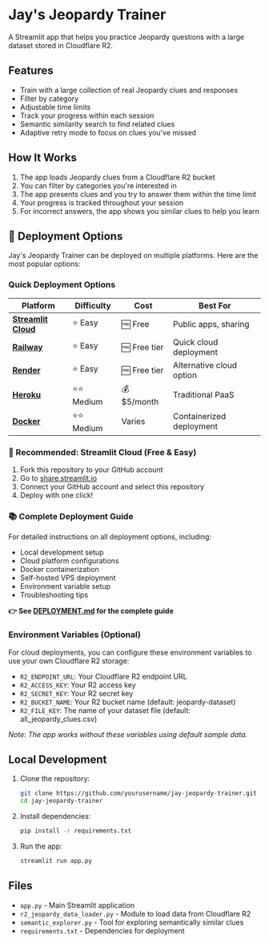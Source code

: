 # Jay's Jeopardy Trainer

A Streamlit app that helps you practice Jeopardy questions with a large dataset stored in Cloudflare R2.

## Features

- Train with a large collection of real Jeopardy clues and responses
- Filter by category
- Adjustable time limits
- Track your progress within each session
- Semantic similarity search to find related clues
- Adaptive retry mode to focus on clues you've missed

## How It Works

1. The app loads Jeopardy clues from a Cloudflare R2 bucket
2. You can filter by categories you're interested in
3. The app presents clues and you try to answer them within the time limit
4. Your progress is tracked throughout your session
5. For incorrect answers, the app shows you similar clues to help you learn

## 🚀 Deployment Options

Jay's Jeopardy Trainer can be deployed on multiple platforms. Here are the most popular options:

### Quick Deployment Options

| Platform | Difficulty | Cost | Best For |
|----------|------------|------|----------|
| **[Streamlit Cloud](https://share.streamlit.io)** | ⭐ Easy | 🆓 Free | Public apps, sharing |
| **[Railway](https://railway.app)** | ⭐ Easy | 🆓 Free tier | Quick cloud deployment |
| **[Render](https://render.com)** | ⭐ Easy | 🆓 Free tier | Alternative cloud option |
| **[Heroku](https://heroku.com)** | ⭐⭐ Medium | 💰 $5/month | Traditional PaaS |
| **[Docker](./DEPLOYMENT.md#docker-deployment)** | ⭐⭐ Medium | Varies | Containerized deployment |

### 🌟 Recommended: Streamlit Cloud (Free & Easy)

1. Fork this repository to your GitHub account
2. Go to [share.streamlit.io](https://share.streamlit.io)
3. Connect your GitHub account and select this repository
4. Deploy with one click!

### 📚 Complete Deployment Guide

For detailed instructions on all deployment options, including:
- Local development setup
- Cloud platform configurations
- Docker containerization
- Self-hosted VPS deployment
- Environment variable setup
- Troubleshooting tips

**👉 See [DEPLOYMENT.md](./DEPLOYMENT.md) for the complete guide**

### Environment Variables (Optional)

For cloud deployments, you can configure these environment variables to use your own Cloudflare R2 storage:

- `R2_ENDPOINT_URL`: Your Cloudflare R2 endpoint URL
- `R2_ACCESS_KEY`: Your R2 access key
- `R2_SECRET_KEY`: Your R2 secret key
- `R2_BUCKET_NAME`: Your R2 bucket name (default: jeopardy-dataset)
- `R2_FILE_KEY`: The name of your dataset file (default: all_jeopardy_clues.csv)

*Note: The app works without these variables using default sample data.*

## Local Development

1. Clone the repository:
   ```bash
   git clone https://github.com/yourusername/jay-jeopardy-trainer.git
   cd jay-jeopardy-trainer
   ```

2. Install dependencies:
   ```bash
   pip install -r requirements.txt
   ```

3. Run the app:
   ```bash
   streamlit run app.py
   ```

## Files

- `app.py` - Main Streamlit application
- `r2_jeopardy_data_loader.py` - Module to load data from Cloudflare R2
- `semantic_explorer.py` - Tool for exploring semantically similar clues
- `requirements.txt` - Dependencies for deployment
